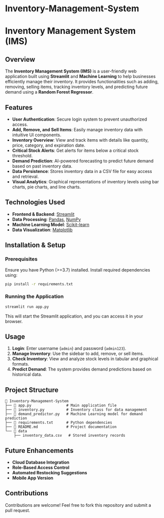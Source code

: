# Inventory-Management-System

# Inventory Management System (IMS)

## Overview
The **Inventory Management System (IMS)** is a user-friendly web application built using **Streamlit** and **Machine Learning** to help businesses efficiently manage their inventory. It provides functionalities such as adding, removing, selling items, tracking inventory levels, and predicting future demand using a **Random Forest Regressor**.

## Features
- **User Authentication**: Secure login system to prevent unauthorized access.
- **Add, Remove, and Sell Items**: Easily manage inventory data with intuitive UI components.
- **Inventory Overview**: View and track items with details like quantity, price, category, and expiration date.
- **Critical Stock Alerts**: Get alerts for items below a critical stock threshold.
- **Demand Prediction**: AI-powered forecasting to predict future demand based on past inventory data.
- **Data Persistence**: Stores inventory data in a CSV file for easy access and retrieval.
- **Visual Analytics**: Graphical representations of inventory levels using bar charts, pie charts, and line charts.

## Technologies Used
- **Frontend & Backend**: [Streamlit](https://streamlit.io/)
- **Data Processing**: [Pandas](https://pandas.pydata.org/), [NumPy](https://numpy.org/)
- **Machine Learning Model**: [Scikit-learn](https://scikit-learn.org/)
- **Data Visualization**: [Matplotlib](https://matplotlib.org/)

## Installation & Setup
### Prerequisites
Ensure you have Python (>=3.7) installed. Install required dependencies using:
```sh
pip install -r requirements.txt
```

### Running the Application
```sh
streamlit run app.py
```
This will start the Streamlit application, and you can access it in your browser.

## Usage
1. **Login**: Enter username (`admin`) and password (`admin123`).
2. **Manage Inventory**: Use the sidebar to add, remove, or sell items.
3. **Check Inventory**: View and analyze stock levels in tabular and graphical formats.
4. **Predict Demand**: The system provides demand predictions based on historical data.

## Project Structure
```
📂 Inventory-Management-System
├── 📄 app.py                # Main application file
├── 📄 inventory.py          # Inventory class for data management
├── 📄 demand_predictor.py   # Machine Learning model for demand prediction
├── 📄 requirements.txt      # Python dependencies
├── 📄 README.md             # Project documentation
└── 📂 data
    ├── inventory_data.csv   # Stored inventory records
```

## Future Enhancements
- **Cloud Database Integration**
- **Role-Based Access Control**
- **Automated Restocking Suggestions**
- **Mobile App Version**

## Contributions
Contributions are welcome! Feel free to fork this repository and submit a pull request.

